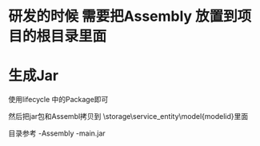 # 研发的时候 需要把Assembly 放置到项目的根目录里面

# 生成Jar

使用lifecycle 中的Package即可

然后把jar包和Assembl拷贝到
\storage\service_entity\model\{modelid}里面

目录参考
-Assembly
-main.jar

